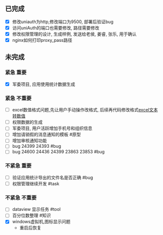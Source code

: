 
## 已完成
- [x] 修改uniauth为http,修改端口为9500, 部署后验证bug
- [x] 访问uniAuth的端口也需要修改, 路径需要修改
- [x] 修改权限管理的设计, 生成样例, 发送给老侯, 姜睿, 张乐, 用于确认
- [x]  nginx如何打印proxy_pass路径
## 未完成
### 紧急 重要
- [x] 军委项目, 应用使用统计数据生成
### 紧急 不重要
- [ ] excel数值格式问题,先让用户手动操作改格式, 后续再代码修改格式[excel文本转数值](https://zh-cn.extendoffice.com/excel/formulas/excel-convert-text-to-number.html)
- [ ] 权限数据的生成
- [ ] 军委项目, 用户活跃增加手机号和组织信息
- [ ] 增加请销假的消息通知的模板 #原型
- [ ] 增加审核通知功能
- [ ] bug 24399 24393 #bug
- [ ] bug 24600 24436 24399 23863 23853 #bug 
### 不紧急 重要
- [ ] 验证应用统计导出的文件名是否正确 #bug 
- [ ] 权限管理继续开发 #task
### 不紧急 不重要
- [ ] dataview 显示任务 #tool
- [ ] 百分位数整理 #知识
- [x] windows虚拟机,图标显示问题
	- 重启后恢复



